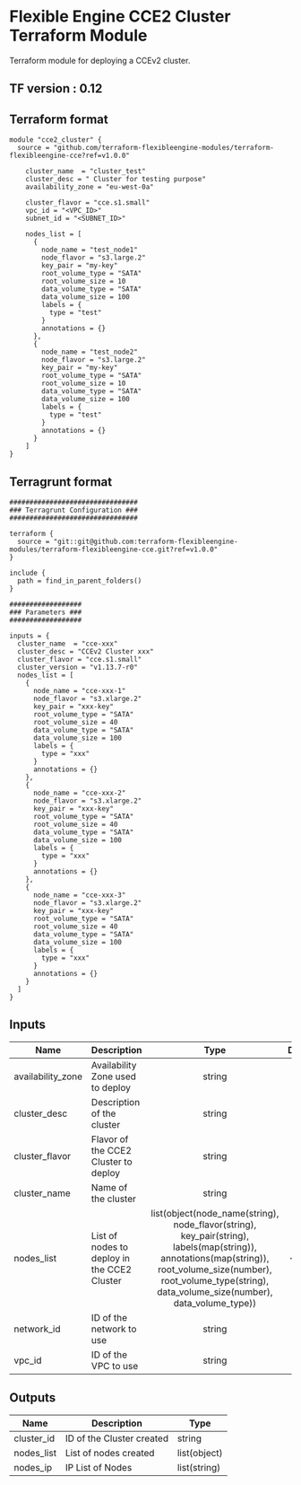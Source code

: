 # Flexible Engine CCE2 Cluster Terraform Module

Terraform module for deploying a CCEv2 cluster.

## TF version : 0.12

## Terraform format
```hcl
module "cce2_cluster" {
  source = "github.com/terraform-flexibleengine-modules/terraform-flexibleengine-cce?ref=v1.0.0"

    cluster_name  = "cluster_test"
    cluster_desc = " Cluster for testing purpose"
    availability_zone = "eu-west-0a"

    cluster_flavor = "cce.s1.small"
    vpc_id = "<VPC_ID>"
    subnet_id = "<SUBNET_ID>"

    nodes_list = [
      {
        node_name = "test_node1"
        node_flavor = "s3.large.2"
        key_pair = "my-key"
        root_volume_type = "SATA"
        root_volume_size = 10
        data_volume_type = "SATA"
        data_volume_size = 100
        labels = {
          type = "test"
        }
        annotations = {}
      },
      {
        node_name = "test_node2"
        node_flavor = "s3.large.2"
        key_pair = "my-key"
        root_volume_type = "SATA"
        root_volume_size = 10
        data_volume_type = "SATA"
        data_volume_size = 100
        labels = {
          type = "test"
        }
        annotations = {}
      }
    ]
}
```

## Terragrunt format
```hcl
################################
### Terragrunt Configuration ###
################################

terraform {
  source = "git::git@github.com:terraform-flexibleengine-modules/terraform-flexibleengine-cce.git?ref=v1.0.0"
}

include {
  path = find_in_parent_folders()
}

##################
### Parameters ###
##################

inputs = {
  cluster_name  = "cce-xxx"
  cluster_desc = "CCEv2 Cluster xxx"
  cluster_flavor = "cce.s1.small"
  cluster_version = "v1.13.7-r0"
  nodes_list = [
    {
      node_name = "cce-xxx-1"
      node_flavor = "s3.xlarge.2"
      key_pair = "xxx-key"
      root_volume_type = "SATA"
      root_volume_size = 40
      data_volume_type = "SATA"
      data_volume_size = 100
      labels = {
        type = "xxx"
      }
      annotations = {}
    },
    {
      node_name = "cce-xxx-2"
      node_flavor = "s3.xlarge.2"
      key_pair = "xxx-key"
      root_volume_type = "SATA"
      root_volume_size = 40
      data_volume_type = "SATA"
      data_volume_size = 100
      labels = {
        type = "xxx"
      }
      annotations = {}
    },
    {
      node_name = "cce-xxx-3"
      node_flavor = "s3.xlarge.2"
      key_pair = "xxx-key"
      root_volume_type = "SATA"
      root_volume_size = 40
      data_volume_type = "SATA"
      data_volume_size = 100
      labels = {
        type = "xxx"
      }
      annotations = {}
    }
  ]
}
```

## Inputs

| Name | Description | Type | Default | Required |
|------|-------------|:----:|:-----:|:-----:|
| availability\_zone | Availability Zone used to deploy | string | `"eu-west-0a"` | no |
| cluster\_desc | Description of the cluster | string | n/a | yes |
| cluster\_flavor | Flavor of the CCE2 Cluster to deploy | string | n/a | yes |
| cluster\_name | Name of the cluster | string | n/a | yes |
| nodes\_list | List of nodes to deploy in the CCE2 Cluster | list(object(node_name(string), node_flavor(string), key_pair(string), labels(map(string)), annotations(map(string)), root_volume_size(number), root_volume_type(string), data_volume_size(number), data_volume_type)) | `<list>` | no |
| network\_id | ID of the network to use | string | n/a | yes |
| vpc\_id | ID of the VPC to use | string | n/a | yes |

## Outputs

| Name | Description | Type |
|------|-------------|------|
| cluster\_id | ID of the Cluster created | string
| nodes\_list | List of nodes created | list(object)
| nodes\_ip | IP List of Nodes | list(string)
